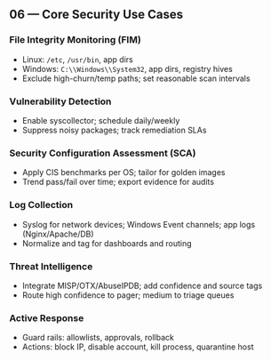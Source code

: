 ## 06 — Core Security Use Cases

### File Integrity Monitoring (FIM)
- Linux: `/etc`, `/usr/bin`, app dirs
- Windows: `C:\\Windows\\System32`, app dirs, registry hives
- Exclude high-churn/temp paths; set reasonable scan intervals

### Vulnerability Detection
- Enable syscollector; schedule daily/weekly
- Suppress noisy packages; track remediation SLAs

### Security Configuration Assessment (SCA)
- Apply CIS benchmarks per OS; tailor for golden images
- Trend pass/fail over time; export evidence for audits

### Log Collection
- Syslog for network devices; Windows Event channels; app logs (Nginx/Apache/DB)
- Normalize and tag for dashboards and routing

### Threat Intelligence
- Integrate MISP/OTX/AbuseIPDB; add confidence and source tags
- Route high confidence to pager; medium to triage queues

### Active Response
- Guard rails: allowlists, approvals, rollback
- Actions: block IP, disable account, kill process, quarantine host
